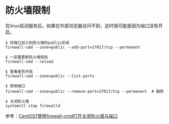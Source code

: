 # 防火墙限制
在linux启动服务后，如果在外部浏览器访问不到，这时很可能是因为端口没有开启。

```
$ 将端口加入到防火墙的public区域
firewall-cmd --zone=public --add-port=27017/tcp --permanent

$ 一定要更新防火墙规则
firewall-cmd --reload

$ 查看是否开启
firewall-cmd --zone=public --list-ports

$ 禁用端口
firewall-cmd --zone=public --remove-port=27017/tcp --permanent  # 删除

$ 关闭防火墙
systemctl stop firewalld
```

参考：[CentOS7使用firewall-cmd打开关闭防火墙与端口](https://blog.csdn.net/s_p_j/article/details/80979450)